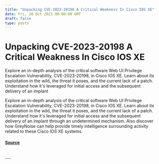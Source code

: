 ```yaml
---
title: "Unpacking CVE-2023-20198 A Critical Weakness In Cisco IOS XE"
date: Fri, 20 Oct 2023 00:00:00 GMT
draft: false
type: posts
---
```

# Unpacking CVE-2023-20198 A Critical Weakness In Cisco IOS XE





Explore an in-depth analysis of the critical software Web UI Privilege Escalation Vulnerability, CVE-2023-20198, in Cisco IOS XE. Learn about its exploitation in the wild, the threat it poses, and the current lack of a patch. Understand how it's leveraged for initial access and the subsequent delivery of an implant

Explore an in-depth analysis of the critical software Web UI Privilege Escalation Vulnerability, CVE-2023-20198, in Cisco IOS XE. Learn about its exploitation in the wild, the threat it poses, and the current lack of a patch. Understand how it's leveraged for initial access and the subsequent delivery of an implant through an undetermined mechanism. Also discover how GreyNoise can help provide timely intelligence surrounding activity related to these Cisco IOS XE systems.‍

#### [Source](https://www.greynoise.io/blog/unpacking-cve-2023-20198-a-critical-weakness-in-cisco-ios-xe)

<br/>
---
